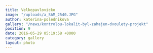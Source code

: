 ```yaml
---
title: Velkopavlovicko
image: "/uploads/a_SAM_2540.JPG"
author: katerina-polednikova
gallery: "/news/kontrolou-lokalit-byl-zahajen-dvoulety-projekt"
position: 9
date: 2016-05-29 05:19:58 +0000
category: gallery
layout: photo
---
```

